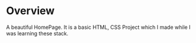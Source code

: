 # Overview

A beautiful HomePage. It is a basic HTML, CSS Project which I made while I was learning these stack.
